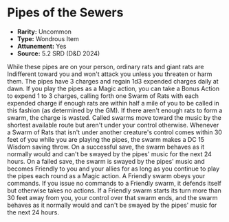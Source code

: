 # Pipes of the Sewers

- **Rarity:** Uncommon
- **Type:** Wondrous Item
- **Attunement:** Yes
- **Source:** 5.2 SRD (D&D 2024)

While these pipes are on your person, ordinary rats and giant rats are Indifferent toward you and won't attack you unless you threaten or harm them. The pipes have 3 charges and regain 1d3 expended charges daily at dawn. If you play the pipes as a Magic action, you can take a Bonus Action to expend 1 to 3 charges, calling forth one Swarm of Rats with each expended charge if enough rats are within half a mile of you to be called in this fashion (as determined by the GM). If there aren't enough rats to form a swarm, the charge is wasted. Called swarms move toward the music by the shortest available route but aren't under your control otherwise. Whenever a Swarm of Rats that isn't under another creature's control comes within 30 feet of you while you are playing the pipes, the swarm makes a DC 15 Wisdom saving throw. On a successful save, the swarm behaves as it normally would and can't be swayed by the pipes' music for the next 24 hours. On a failed save, the swarm is swayed by the pipes' music and becomes Friendly to you and your allies for as long as you continue to play the pipes each round as a Magic action. A Friendly swarm obeys your commands. If you issue no commands to a Friendly swarm, it defends itself but otherwise takes no actions. If a Friendly swarm starts its turn more than 30 feet away from you, your control over that swarm ends, and the swarm behaves as it normally would and can't be swayed by the pipes' music for the next 24 hours.
